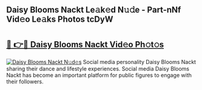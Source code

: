 ## Daisy Blooms Nackt Le𝚊k𝚎d N𝚞𝚍e - Part-nNf Vid𝚎o Le𝚊ks Photos tcDyW

# <h2><a href="http://fb1y5u5.evod.top/?m=Daisy+Blooms+Nackt">🔗 👉🔴 Daisy Blooms Nackt Vid𝚎o Ph𝚘t𝚘s</a></h2>

[![Daisy Blooms Nackt N𝚞d𝚎s](https://i.imgur.com/8V9OHl7.gif)](http://fb1y5u5.evod.top/?m=Daisy+Blooms+Nackt)
Social media personality Daisy Blooms Nackt sharing their dance and lifestyle experiences. Social media Daisy Blooms Nackt has become an important platform for public figures to engage with their followers. 

